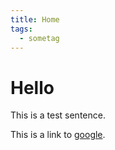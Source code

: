 ```yaml
---
title: Home
tags:
  - sometag
---
```


# Hello

This is a test sentence.

This is a link to [google](https://google.com).
